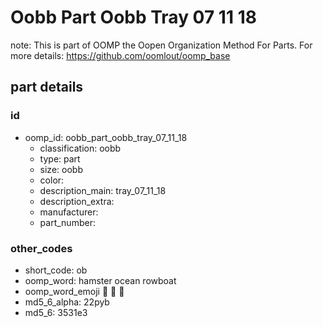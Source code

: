 # Oobb Part Oobb Tray 07 11 18  

note: This is part of OOMP the Oopen Organization Method For Parts. For more details: https://github.com/oomlout/oomp_base

##  part details





### id
* oomp_id: oobb_part_oobb_tray_07_11_18
  * classification: oobb
  * type: part
  * size: oobb
  * color: 
  * description_main: tray_07_11_18
  * description_extra: 
  * manufacturer: 
  * part_number: 

### other_codes
* short_code: ob
* oomp_word: hamster ocean rowboat
* oomp_word_emoji :hamster: :ocean: :rowboat:
* md5_6_alpha: 22pyb
* md5_6: 3531e3